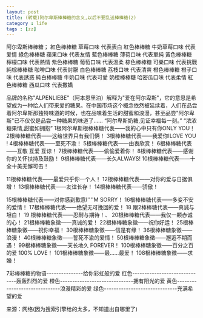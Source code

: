 ```yaml
---
layout: post
title: (转载)阿尔卑斯棒棒糖的含义,以后不要乱送棒棒糖(2)
category : life
tags : [zz]
---
```


阿尔卑斯棒棒糖；
紅色棒棒糖 草莓口味 代表表白
紅色棒棒糖 牛奶草莓口味 代表爱情
綠色棒棒糖 蘋果口味 代表友情
藍色棒棒糖 薄荷口味 代表單純
黃色棒棒糖 檸檬口味 代表熱情
紫色棒棒糖 葡萄口味 代表溫柔
棕色棒棒糖 可樂口味 代表挑戰
純棕棒棒糖 咖啡口味 代表討厭
白色棒棒糖 荔枝口味 代表清爽
橙色棒棒糖 橙子口味 代表誘惑
純白棒棒糖 牛奶口味 代表可愛
奶橙棒棒糖 哈密瓜口味 代表柔情
紅色棒棒糖 西瓜口味 代表撒嬌
<!--more-->
品牌的名称"ALPENLIEBE"（阿本恩里泊）解释为"爱在阿尔卑斯"，它的意思是希望成为一种给人们带来爱的糖果。在中国市场这个概念依然被延续着，人们在品尝着阿尔卑斯那独特味道的时候，也在品味着生活的甜蜜和浪漫，甚至品尝"阿尔卑斯"已不仅仅是品尝一种糖果的味道了……
“阿尔卑斯奶糖,见证幸福每一刻。”
“浓浓糖果情,甜蜜如拥抱”
1根阿尔卑斯根棒棒糖代表——我的心中只有你ONLY YOU！
2根棒棒糖代表——这给世界只有我们俩！
3根棒棒糖代表——我爱你ILOVE YOU !
4根棒棒糖代表——至死不渝！
5根棒棒糖代表——由衷欣赏！
6根棒棒糖代表——互敬 互爱 互谅！
7根棒棒糖代表——偷偷爱着你！
8根棒棒糖代表——感谢你的关怀扶持及鼓励！
9根棒棒糖代表——长久ALWAYS!
10根棒棒糖代表——十全十美无懈可击！

11根棒棒糖代表——最爱只乎你一个人！
12根棒棒糖代表——对你的爱与日据俱增！
13根棒棒糖代表——友谊长存！
14根棒棒糖代表——骄傲！

15根棒棒糖代表——对你感到歉意I''''M SORRY！
16根棒棒糖代表——多变不安的爱情！
17根棒棒糖代表——绝望无可挽回的爱！
18 跟2棒棒糖代表——真诚与坦白！
19 根棒棒糖代表——忍耐与期待！、
20根棒棒糖代表——我仅一颗赤诚的心！
21根棒棒糖象徵——真诚的爱！
22根棒棒糖象徵——祝你好运！
25根棒棒糖象徵——祝你幸福！
30根棒棒糖象徵——信是有缘！
36根棒棒糖象徵——浪漫！
40根棒棒糖象徵——誓死不渝的爱情！
50根棒棒糖象徵——邂逅不期而遇！
99根棒棒糖象徵——天长地久 FOREVER！
100根棒棒糖象徵——百分之百的爱 100% LOVE！
101根棒棒糖象徵——最……最爱！
108根棒棒糖象徵——求 婚！

7彩棒棒糖的物语---------------给你彩虹般的爱
红色------------------------------轰轰烈烈的爱
橙色------------------------------拥有阳光的爱
黄色------------------------------浪漫精彩的爱
绿色------------------------------充满希望的爱

来源：网络(因为搜索引擎给的太多，不知道出自哪里了)
